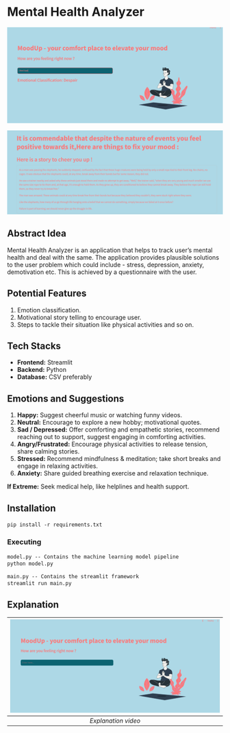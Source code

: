 # Mental Health Analyzer


![Screenshots/1.PNG](Screenshots/2.PNG)

![Screenshots2](Screenshots/4.PNG)


## Abstract Idea
Mental Health Analyzer is an application that helps to track user’s mental health and deal with the same. The application provides plausible solutions to the user problem which could include - stress, depression, anxiety, demotivation etc. This is achieved by a questionnaire with the user.

## Potential Features
1. Emotion classification.
2. Motivational story telling to encourage user.
3. Steps to tackle their situation like physical activities and so on.


## Tech Stacks
- **Frontend:** Streamlit
- **Backend:** Python
- **Database:** CSV preferably

## Emotions and Suggestions
1. **Happy:** Suggest cheerful music or watching funny videos.
2. **Neutral:** Encourage to explore a new hobby; motivational quotes.
3. **Sad / Depressed:** Offer comforting and empathetic stories, recommend reaching out to support, suggest engaging in comforting activities.
4. **Angry/Frustrated:** Encourage physical activities to release tension, share calming stories.
5. **Stressed:** Recommend mindfulness & meditation; take short breaks and engage in relaxing activities.
6. **Anxiety:** Share guided breathing exercise and relaxation technique.

**If Extreme:** Seek medical help, like helplines and health support.


## Installation

```
pip install -r requirements.txt 
```
### Executing
```
model.py -- Contains the machine learning model pipeline
python model.py
```
```
main.py -- Contains the streamlit framework
streamlit run main.py
```

## Explanation

| [![Video](Screenshots/1.PNG)](https://www.youtube.com/watch?v=7NCwnOCZK5U)| 
| :--: |
| *Explanation video* |